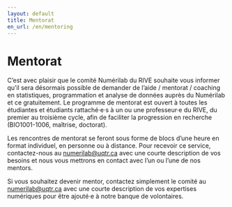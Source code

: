 ```yaml
---
layout: default
title: Mentorat
en_url: /en/mentoring
---
```

# Mentorat

C’est avec plaisir que le comité Numérilab du RIVE souhaite vous informer qu’il sera désormais possible de demander de l’aide / mentorat / coaching en statistiques, programmation et analyse de données auprès du Numérilab et ce gratuitement. Le programme de mentorat est ouvert à toutes les étudiantes et étudiants rattaché·e·s à un ou une professeur·e du RIVE, du premier au troisième cycle, afin de faciliter la progression en recherche (BIO1001-1006, maîtrise, doctorat).

Les rencontres de mentorat se feront sous forme de blocs d’une heure en format individuel, en personne ou à distance. Pour recevoir ce service, contactez-nous au [numerilab@uqtr.ca](mailto:numerilab@uqtr.ca) avec une courte description de vos besoins et nous vous mettrons en contact avec l’un ou l’une de nos mentors.

Si vous souhaitez devenir mentor, contactez simplement le comité au [numerilab@uqtr.ca](mailto:numerilab@uqtr.ca) avec une courte description de vos expertises numériques pour être ajouté·e à notre banque de volontaires.
